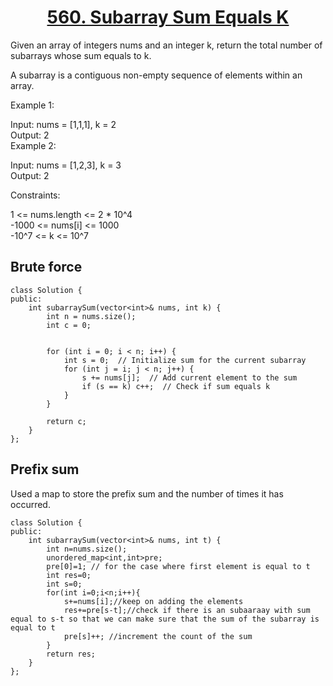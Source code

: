 
<div align="center">

# [560. Subarray Sum Equals K](https://leetcode.com/problems/subarray-sum-equals-k/)

</div>

Given an array of integers nums and an integer k, return the total number of subarrays whose sum equals to k.

A subarray is a contiguous non-empty sequence of elements within an array.

Example 1:

Input: nums = [1,1,1], k = 2  
Output: 2  
Example 2:

Input: nums = [1,2,3], k = 3  
Output: 2  

Constraints:

1 <= nums.length <= 2 * 10^4  
-1000 <= nums[i] <= 1000  
-10^7 <= k <= 10^7


## Brute force

```
class Solution {
public:
    int subarraySum(vector<int>& nums, int k) {
        int n = nums.size();
        int c = 0;

        
        for (int i = 0; i < n; i++) {
            int s = 0;  // Initialize sum for the current subarray
            for (int j = i; j < n; j++) {
                s += nums[j];  // Add current element to the sum
                if (s == k) c++;  // Check if sum equals k
            }
        }

        return c;
    }
};
```

## Prefix sum

Used a map to store the prefix sum and the number of times it has occurred.

```
class Solution {
public:
    int subarraySum(vector<int>& nums, int t) {
        int n=nums.size();
        unordered_map<int,int>pre;
        pre[0]=1; // for the case where first element is equal to t
        int res=0;
        int s=0;
        for(int i=0;i<n;i++){
            s+=nums[i];//keep on adding the elements
            res+=pre[s-t];//check if there is an subaaraay with sum equal to s-t so that we can make sure that the sum of the subarray is equal to t
            pre[s]++; //increment the count of the sum
        }
        return res;
    }
};
```
